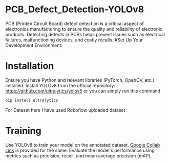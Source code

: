 # PCB_Defect_Detection-YOLOv8
PCB (Printed Circuit Board) defect detection is a critical aspect of electronics manufacturing to ensure the quality and reliability of electronic products. Detecting defects in PCBs helps prevent issues such as electrical failures, malfunctioning devices, and costly recalls. 
#Set Up Your Development Environment:
# Installation
Ensure you have Python and relevant libraries (PyTorch, OpenCV, etc.) installed.
Install YOLOv8 from the official repository: https://github.com/ultralytics/yolov5 or you can simply run this command
```bash
pip install ultralytics
```
For Dataset here I have used Roboflow uploaded dataset

# Training
Use YOLOv8 to train your model on the annotated dataset.
<a href="">Google Collab Link</a> is provided for the same. Evaluate the model's performance using metrics such as precision, recall, and mean average precision (mAP).
